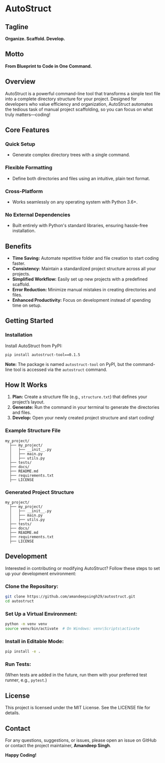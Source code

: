 # AutoStruct

## Tagline

**Organize. Scaffold. Develop.**

## Motto

**From Blueprint to Code in One Command.**

## Overview

AutoStruct is a powerful command-line tool that transforms a simple text file into a complete directory structure for your project. Designed for developers who value efficiency and organization, AutoStruct automates the tedious task of manual project scaffolding, so you can focus on what truly matters—coding!

## Core Features

### Quick Setup

- Generate complex directory trees with a single command.

### Flexible Formatting

- Define both directories and files using an intuitive, plain text format.

### Cross-Platform

- Works seamlessly on any operating system with Python 3.6+.

### No External Dependencies

- Built entirely with Python's standard libraries, ensuring hassle-free installation.

## Benefits

- **Time Saving:** Automate repetitive folder and file creation to start coding faster.
- **Consistency:** Maintain a standardized project structure across all your projects.
- **Simplified Workflow:** Easily set up new projects with a predefined scaffold.
- **Error Reduction:** Minimize manual mistakes in creating directories and files.
- **Enhanced Productivity:** Focus on development instead of spending time on setup.

## Getting Started

### Installation

Install AutoStruct from PyPI:

```bash
pip install autostruct-tool==0.1.5
```

**Note:** The package is named `autostruct-tool` on PyPI, but the command-line tool is accessed via the `autostruct` command.

## How It Works

1. **Plan:** Create a structure file (e.g., `structure.txt`) that defines your project’s layout.
2. **Generate:** Run the command in your terminal to generate the directories and files.
3. **Develop:** Open your newly created project structure and start coding!

### Example Structure File

```plaintext
my_project/
  ├── my_project/
  │   ├── __init__.py
  │   ├── main.py
  │   ├── utils.py
  ├── tests/
  ├── docs/
  ├── README.md
  ├── requirements.txt
  ├── LICENSE
```

### Generated Project Structure

```plaintext
my_project/
  ├── my_project/
  │   ├── __init__.py
  │   ├── main.py
  │   ├── utils.py
  ├── tests/
  ├── docs/
  ├── README.md
  ├── requirements.txt
  ├── LICENSE
```

## Development

Interested in contributing or modifying AutoStruct? Follow these steps to set up your development environment:

### Clone the Repository:

```bash
git clone https://github.com/amandeepsingh29/autostruct.git
cd autostruct
```

### Set Up a Virtual Environment:

```bash
python -m venv venv
source venv/bin/activate  # On Windows: venv\Scripts\activate
```

### Install in Editable Mode:

```bash
pip install -e .
```

### Run Tests:

(When tests are added in the future, run them with your preferred test runner, e.g., `pytest`.)

## License

This project is licensed under the MIT License. See the LICENSE file for details.

## Contact

For any questions, suggestions, or issues, please open an issue on GitHub or contact the project maintainer, **Amandeep Singh**.

**Happy Coding!**

